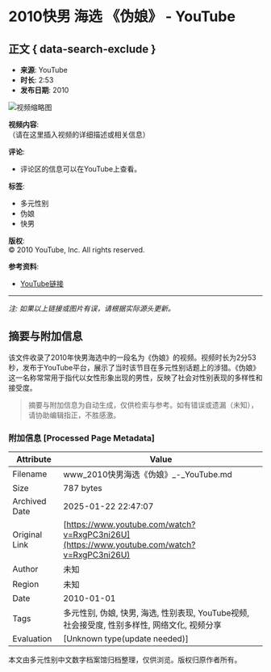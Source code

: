 # 2010快男 海选 《伪娘》 - YouTube

## 正文 { data-search-exclude }


- **来源**: YouTube  
- **时长**: 2:53  
- **发布日期**: 2010  

![视频缩略图](https://example.com/thumbnail.jpg)  <!-- 假定的缩略图链接，请根据实际链接替换 -->

**视频内容**:  
（请在这里插入视频的详细描述或相关信息）

**评论**:  
- 评论区的信息可以在YouTube上查看。

**标签**:  
- 多元性别  
- 伪娘  
- 快男  

**版权**:  
© 2010 YouTube, Inc. All rights reserved.  

**参考资料**:  
- [YouTube链接](https://www.youtube.com/watch?v=example)  <!-- 假定的链接，请根据实际链接替换 -->  

---  

*注: 如果以上链接或图片有误，请根据实际源头更新。*
<!-- tcd_original_link https://www.youtube.com/watch?v=RxgPC3ni26U -->


## 摘要与附加信息

<!-- tcd_abstract -->
该文件收录了2010年快男海选中的一段名为《伪娘》的视频。视频时长为2分53秒，发布于YouTube平台，展示了当时该节目在多元性别话题上的涉猎。《伪娘》这一名称常常用于指代以女性形象出现的男性，反映了社会对性别表现的多样性和接受度。
<!-- tcd_abstract_end -->

> 摘要与附加信息为自动生成，仅供检索与参考。如有错误或遗漏（未知），请协助编辑指正，不胜感激。

### 附加信息 [Processed Page Metadata]

| Attribute       | Value                                  |
|-----------------|----------------------------------------|
| Filename        | www_2010快男海选《伪娘》_-_YouTube.md                             |
| Size            | 787 bytes                           |
| Archived Date   | 2025-01-22 22:47:07                             |
| Original Link   | [https://www.youtube.com/watch?v=RxgPC3ni26U](https://www.youtube.com/watch?v=RxgPC3ni26U)                       |
| Author          | 未知                               |
| Region          | 未知                               |
| Date            | 2010-01-01                                 |
| Tags            | 多元性别, 伪娘, 快男, 海选, 性别表现, YouTube视频, 社会接受度, 性别多样性, 网络文化, 视频分享                                 |
| Evaluation            | [Unknown type(update needed)]                                 |
<!-- tcd_table_end -->

本文由多元性别中文数字档案馆归档整理，仅供浏览。版权归原作者所有。
